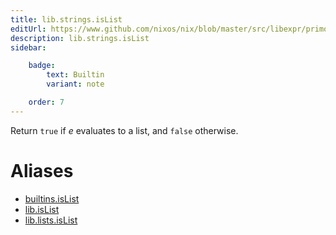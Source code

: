 ```yaml
---
title: lib.strings.isList
editUrl: https://www.github.com/nixos/nix/blob/master/src/libexpr/primops.cc
description: lib.strings.isList
sidebar:

    badge:
        text: Builtin
        variant: note

    order: 7
---
```


Return `true` if *e* evaluates to a list, and `false` otherwise.


# Aliases

- [builtins.isList](/nix-doc-comments/reference/builtins/builtins-islist)
- [lib.isList](/nix-doc-comments/reference/lib/lib-islist)
- [lib.lists.isList](/nix-doc-comments/reference/lib/lists/lib-lists-islist)


